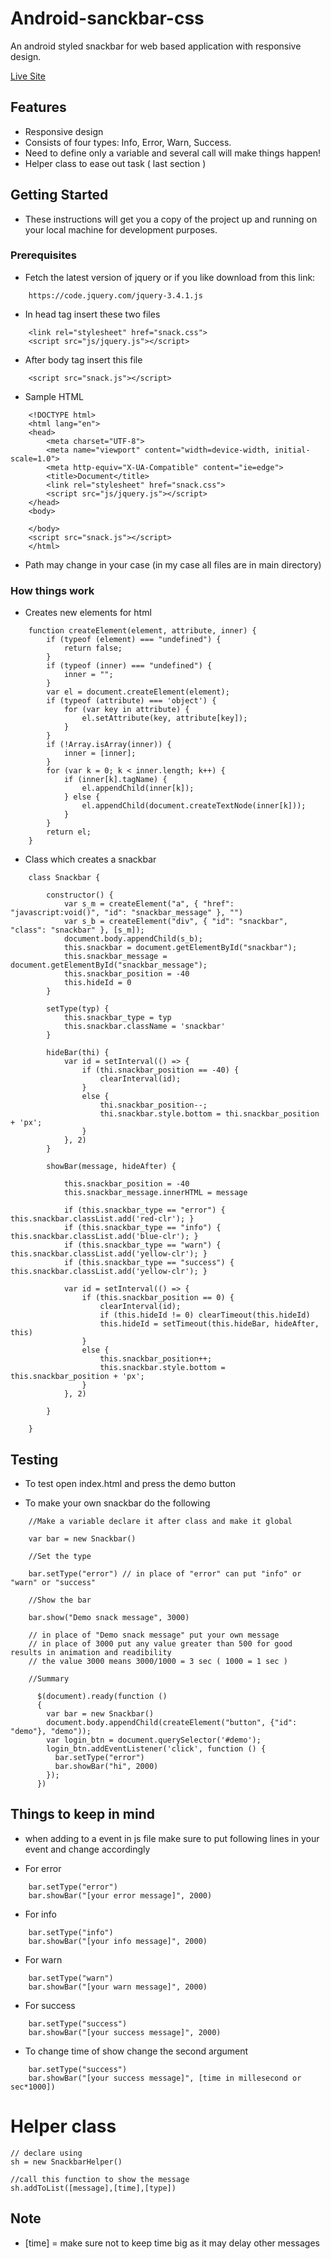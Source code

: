 # Android-sanckbar-css

An android styled snackbar for web based application with responsive design.

[Live Site](https://akr1999.github.io/snackbar)

## Features

* Responsive design
* Consists of four types: Info, Error, Warn, Success.
* Need to define only a variable and several call will make things happen!
* Helper class to ease out task ( last section )

## Getting Started

* These instructions will get you a copy of the project up and running on your local machine for development purposes. 

### Prerequisites

* Fetch the latest version of jquery or if you like download from this link:

```
    https://code.jquery.com/jquery-3.4.1.js
```

* In head tag insert these two files

```
    <link rel="stylesheet" href="snack.css">
    <script src="js/jquery.js"></script>
```

* After body tag insert this file

```
    <script src="snack.js"></script>
```

* Sample HTML

```
    <!DOCTYPE html>
    <html lang="en">
    <head>
        <meta charset="UTF-8">
        <meta name="viewport" content="width=device-width, initial-scale=1.0">
        <meta http-equiv="X-UA-Compatible" content="ie=edge">
        <title>Document</title>
        <link rel="stylesheet" href="snack.css">
        <script src="js/jquery.js"></script>
    </head>
    <body>

    </body>
    <script src="snack.js"></script>
    </html>
```

* Path may change in your case (in my case all files are in main directory)

### How things work

* Creates new elements for html

```
    function createElement(element, attribute, inner) {
        if (typeof (element) === "undefined") {
            return false;
        }
        if (typeof (inner) === "undefined") {
            inner = "";
        }
        var el = document.createElement(element);
        if (typeof (attribute) === 'object') {
            for (var key in attribute) {
                el.setAttribute(key, attribute[key]);
            }
        }
        if (!Array.isArray(inner)) {
            inner = [inner];
        }
        for (var k = 0; k < inner.length; k++) {
            if (inner[k].tagName) {
                el.appendChild(inner[k]);
            } else {
                el.appendChild(document.createTextNode(inner[k]));
            }
        }
        return el;
    }
```

* Class which creates a snackbar

```
    class Snackbar {

        constructor() {
            var s_m = createElement("a", { "href": "javascript:void()", "id": "snackbar_message" }, "")
            var s_b = createElement("div", { "id": "snackbar", "class": "snackbar" }, [s_m]);
            document.body.appendChild(s_b);
            this.snackbar = document.getElementById("snackbar");
            this.snackbar_message = document.getElementById("snackbar_message");
            this.snackbar_position = -40
            this.hideId = 0
        }

        setType(typ) {
            this.snackbar_type = typ
            this.snackbar.className = 'snackbar'
        }

        hideBar(thi) {
            var id = setInterval(() => {
                if (thi.snackbar_position == -40) {
                    clearInterval(id);
                }
                else {
                    thi.snackbar_position--;
                    thi.snackbar.style.bottom = thi.snackbar_position + 'px';
                }
            }, 2)
        }

        showBar(message, hideAfter) {

            this.snackbar_position = -40
            this.snackbar_message.innerHTML = message

            if (this.snackbar_type == "error") { this.snackbar.classList.add('red-clr'); }
            if (this.snackbar_type == "info") { this.snackbar.classList.add('blue-clr'); }
            if (this.snackbar_type == "warn") { this.snackbar.classList.add('yellow-clr'); }
            if (this.snackbar_type == "success") { this.snackbar.classList.add('yellow-clr'); }

            var id = setInterval(() => {
                if (this.snackbar_position == 0) {
                    clearInterval(id);
                    if (this.hideId != 0) clearTimeout(this.hideId)
                    this.hideId = setTimeout(this.hideBar, hideAfter, this)
                }
                else {
                    this.snackbar_position++;
                    this.snackbar.style.bottom = this.snackbar_position + 'px';
                }
            }, 2)

        }

    }
```

## Testing

* To test open index.html and press the demo button

* To make your own snackbar do the following

```
    //Make a variable declare it after class and make it global

    var bar = new Snackbar()

    //Set the type

    bar.setType("error") // in place of "error" can put "info" or "warn" or "success"

    //Show the bar 

    bar.show("Demo snack message", 3000) 

    // in place of "Demo snack message" put your own message 
    // in place of 3000 put any value greater than 500 for good results in animation and readibility
    // the value 3000 means 3000/1000 = 3 sec ( 1000 = 1 sec )

    //Summary 

      $(document).ready(function () 
      {
        var bar = new Snackbar()
        document.body.appendChild(createElement("button", {"id": "demo"}, "demo"));
        var login_btn = document.querySelector('#demo');
        login_btn.addEventListener('click', function () {
          bar.setType("error")
          bar.showBar("hi", 2000) 
        });
      })
```

## Things to keep in mind

* when adding to a event in js file make sure to put following lines in your event and change accordingly

* For error 

```
    bar.setType("error")
    bar.showBar("[your error message]", 2000) 
```

* For info 

```
    bar.setType("info")
    bar.showBar("[your info message]", 2000) 
```

* For warn

```
    bar.setType("warn")
    bar.showBar("[your warn message]", 2000) 
```

* For success 

```
    bar.setType("success")
    bar.showBar("[your success message]", 2000) 
```

* To change time of show change the second argument

```
    bar.setType("success")
    bar.showBar("[your success message]", [time in millesecond or sec*1000])
```

# Helper class

```
// declare using
sh = new SnackbarHelper()

//call this function to show the message
sh.addToList([message],[time],[type])

```

## Note

* [time] = make sure not to keep time big as it may delay other messages

